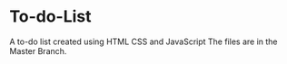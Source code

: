 # To-do-List
A to-do list created using HTML CSS and JavaScript
The files are in the Master Branch.
